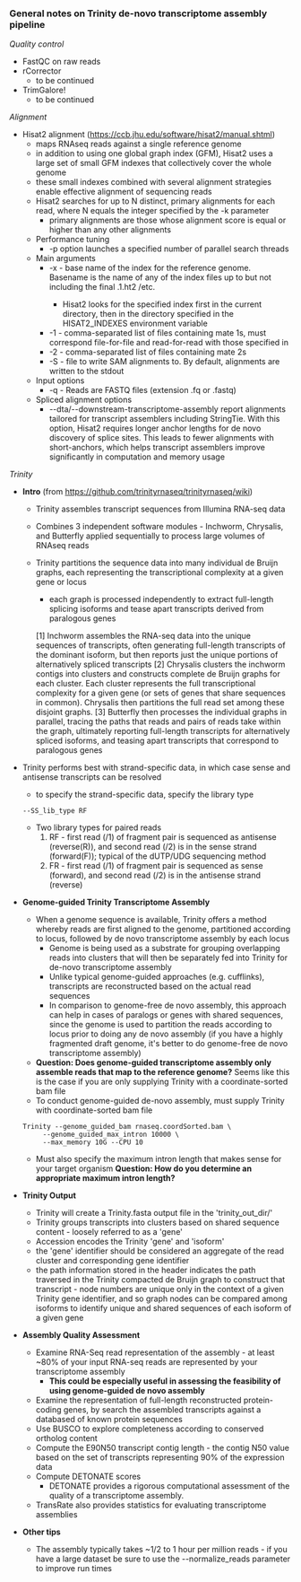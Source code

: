 ### General notes on Trinity de-novo transcriptome assembly pipeline

*Quality control*
  - FastQC on raw reads
  - rCorrector
    - to be continued
  - TrimGalore!
    - to be continued

*Alignment*
  - Hisat2 alignment (https://ccb.jhu.edu/software/hisat2/manual.shtml)
    - maps RNAseq reads against a single reference genome
    - in addition to using one global graph index (GFM), Hisat2 uses a large set of small GFM indexes that collectively cover the whole genome
    - these small indexes combined with several alignment strategies enable effective alignment of sequencing reads
    - Hisat2 searches for up to N distinct, primary alignments for each read, where N equals the integer specified by the -k parameter
      - primary alignments are those whose alignment score is equal or higher than any other alignments
    - Performance tuning
      - -p option launches a specified number of parallel search threads
    - Main arguments
      - -x <hisat2-idx> - base name of the index for the reference genome. Basename is the name of any of the index files up to but not including the final .1.ht2 /etc.
        - Hisat2 looks for the specified index first in the current directory, then in the directory specified in the HISAT2_INDEXES environment variable
      - -1 <m1> - comma-separated list of files containing mate 1s, must correspond file-for-file and read-for-read with those specified in <m2>
      - -2 <m2> - comma-separated list of files containing mate 2s
      - -S <hit> - file to write SAM alignments to. By default, alignments are written to the stdout
    - Input options
      - -q - Reads are FASTQ files (extension .fq or .fastq)
    - Spliced alignment options
      - --dta/--downstream-transcriptome-assembly report alignments tailored for transcript assemblers including StringTie. With this option, Hisat2 requires longer anchor lengths for de novo discovery of splice sites. This leads to fewer alignments with short-anchors, which helps transcript assemblers improve significantly in computation and memory usage

*Trinity*
  - **Intro** (from https://github.com/trinityrnaseq/trinityrnaseq/wiki)
    - Trinity assembles transcript sequences from Illumina RNA-seq data
    - Combines 3 independent software modules - Inchworm, Chrysalis, and Butterfly applied sequentially to process large volumes of RNAseq reads
    - Trinity partitions the sequence data into many individual de Bruijn graphs, each representing the transcriptional complexity at a given gene or locus
      - each graph is processed independently to extract full-length splicing isoforms and tease apart transcripts derived from paralogous genes

      [1] Inchworm assembles the RNA-seq data into the unique sequences of transcripts, often generating full-length transcripts of the dominant isoform, but then reports just the unique portions of alternatively spliced transcripts
      [2] Chrysalis clusters the inchworm contigs into clusters and constructs complete de Bruijn graphs for each cluster. Each cluster represents the full transcriptional complexity for a given gene (or sets of genes that share sequences in common). Chrysalis then partitions the full read set among these disjoint graphs.
      [3] Butterfly then processes the individual graphs in parallel, tracing the paths that reads and pairs of reads take within the graph, ultimately reporting full-length transcripts for alternatively spliced isoforms, and teasing apart transcripts that correspond to paralogous genes

  - Trinity performs best with strand-specific data, in which case sense and antisense transcripts can be resolved
    - to specify the strand-specific data, specify the library type
    ```
    --SS_lib_type RF
    ```
    - Two library types for paired reads
      1) RF - first read (/1) of fragment pair is sequenced as antisense (reverse(R)), and second read (/2) is in the sense strand (forward(F)); typical of the dUTP/UDG sequencing method
      2) FR - first read (/1) of fragment pair is sequenced as sense (forward), and second read (/2) is in the antisense strand (reverse)

  - **Genome-guided Trinity Transcriptome Assembly**
    - When a genome sequence is available, Trinity offers a method whereby reads are first aligned to the genome, partitioned according to locus, followed by de novo transcriptome assembly by each locus
      - Genome is being used as a substrate for grouping overlapping reads into clusters that will then be separately fed into Trinity for de-novo transcriptome assembly
      - Unlike typical genome-guided approaches (e.g. cufflinks), transcripts are reconstructed based on the actual read sequences
      - In comparison to genome-free de novo assembly, this approach can help in cases of paralogs or genes with shared sequences, since the genome is used to partition the reads according to locus prior to doing any de novo assembly (if you have a highly fragmented draft genome, it's better to do genome-free de novo transcriptome assembly)
    - **Question: Does genome-guided transcriptome assembly only assemble reads that map to the reference genome?** Seems like this is the case if you are only supplying Trinity with a coordinate-sorted bam file
    - To conduct genome-guided de-novo assembly, must supply Trinity with coordinate-sorted bam file
    ```
    Trinity --genome_guided_bam rnaseq.coordSorted.bam \
         --genome_guided_max_intron 10000 \
         --max_memory 10G --CPU 10
    ```
    - Must also specify the maximum intron length that makes sense for your target organism
    **Question: How do you determine an appropriate maximum intron length?**
  - **Trinity Output**
    - Trinity will create a Trinity.fasta output file in the 'trinity_out_dir/'
    - Trinity groups transcripts into clusters based on shared sequence content - loosely referred to as a 'gene'
    - Accession encodes the Trinity 'gene' and 'isoform'
    - the 'gene' identifier should be considered an aggregate of the read cluster and corresponding gene identifier
    - the path information stored in the header indicates the path traversed in the Trinity compacted de Bruijn graph to construct that transcript - node numbers are unique only in the context of a given Trinity gene identifier, and so graph nodes can be compared among isoforms to identify unique and shared sequences of each isoform of a given gene
  - **Assembly Quality Assessment**
    - Examine RNA-Seq read representation of the assembly - at least ~80% of your input RNA-seq reads are represented by your transcriptome assembly
      - **This could be especially useful in assessing the feasibility of using genome-guided de novo assembly**
    - Examine the representation of full-length reconstructed protein-coding genes, by search the assembled transcripts against a databased of known protein sequences
    - Use BUSCO to explore completeness according to conserved ortholog content
    - Compute the E90N50 transcript contig length - the contig N50 value based on the set of transcripts representing 90% of the expression data
    - Compute DETONATE scores
      - DETONATE provides a rigorous computational assessment of the quality of a transcriptome assembly.
    - TransRate also provides statistics for evaluating transcriptome assemblies
  - **Other tips**
    - The assembly typically takes ~1/2 to 1 hour per million reads - if you have a large dataset be sure to use the --normalize_reads parameter to improve run times
